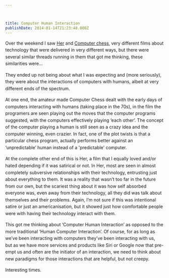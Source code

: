 ```yaml
---



title: Computer Human Interaction
publishDate: 2014-01-14T21:23:48.000Z
---
```

<p class="p1"><span style="line-height: 1.538em;">Over the weekend I saw <a href="https://www.imdb.com/title/tt1798709/" target="_blank">Her</a>&nbsp;and <a href="https://www.imdb.com/title/tt2007360/" target="_blank">Computer chess</a>, very different films about technology that were delivered in very different ways, but there were several similar threads running in them that got me thinking, these similarities were&hellip;<p class="p1"><span style="line-height: 1.538em;">They ended up not being about what I was expecting and (more seriously), they were about the interactions of computers with humans, albeit at very different ends of the spectrum.<p class="p1"><span style="line-height: 1.538em;">At one end, the amateur made Computer Chess dealt with the early days of computers interacting with humans (taking place in the 70s), in the film the programers are seen playing out the moves that the computer programs suggested, with the computers effectively playing &lsquo;each other&rsquo;. The concept of the computer playing a human is still seen as a crazy idea and the computer winning, even crazier. In fact, one of the plot twists is that a particular chess program, actually performs better against an &lsquo;unpredictable&rsquo; human instead of a &#39;predictable&#39; computer.<p class="p1"><span style="line-height: 1.538em;">At the complete other end of this is Her, a film that I equally loved and/or hated depending if it was satirical or not. In Her, most are seen in almost completely subversive relationships with their technology, entrusting just about everything to them. It was a reality that wasn&rsquo;t too far in the future from our own, but the scariest thing about it was how self absorbed everyone was, even away from their technology, all they did was talk about themselves and their problems. Again, I&rsquo;m not sure if this was intentional satire or just an americanisation, but it showed just how comfortable people were with having their technology interact with them.<p class="p1"><span style="line-height: 1.538em;">This got me thinking about &lsquo;Computer Human Interaction&rsquo; as opposed to the more traditional &lsquo;Human Computer Interaction&rsquo;. Of course, for as long as we&rsquo;ve been interacting with computers they&rsquo;ve been interacting with us,&nbsp; but as we have more services and products like Siri or Google now that pre-empt us and often are the initiator of an interaction, we need to think about new paradigms for those interactions that are helpful, but not creepy.<p class="p1"><span style="line-height: 1.538em;">Interesting times.
